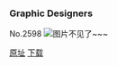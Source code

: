 ### Graphic Designers
No.2598
![图片不见了~~~](https://imgs.xkcd.com/comics/graphic_designers.png)

[原址](https://xkcd.com//2598) [下载](https://imgs.xkcd.com/comics/graphic_designers.png)

